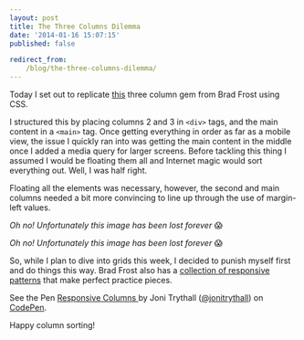 ```yaml
---
layout: post
title: The Three Columns Dilemma
date: '2014-01-16 15:07:15'
published: false

redirect_from:
    /blog/the-three-columns-dilemma/
---
```


Today I set out to replicate <a href="http://codepen.io/bradfrost/full/zhCwd" target="_blank">this</a> three column gem from Brad Frost using CSS.

I structured this by placing columns 2 and 3 in <code>&lt;div&gt;</code> tags, and the main content in a <code>&lt;main&gt;</code> tag. Once getting everything in order as far as a mobile view, the issue I quickly ran into was getting the main content in the middle once I added a media query for larger screens. Before tackling this thing I assumed I would be floating them all and Internet magic would sort everything out. Well, I was half right.

Floating all the elements was necessary, however, the second and main columns needed a bit more convincing to line up through the use of margin-left values.  

<em>Oh no! Unfortunately this image has been lost forever</em> 😱

<em>Oh no! Unfortunately this image has been lost forever</em> 😱

So, while I plan to dive into grids this week, I decided to punish myself first and do things this way. Brad Frost also has a <a href="http://bradfrost.github.io/this-is-responsive/patterns.html" target="_blank">collection of responsive patterns</a> that make perfect practice pieces.

<p data-height="268" data-theme-id="4899" data-slug-hash="kGvEh" data-default-tab="result" class='codepen'>See the Pen <a href='http://codepen.io/jonitrythall/pen/kGvEh'>Responsive Columns </a> by Joni Trythall  (<a href='http://codepen.io/jonitrythall'>@jonitrythall</a>) on <a href='http://codepen.io'>CodePen</a>.</p>
<script async src="//codepen.io/assets/embed/ei.js"></script>

Happy column sorting!
